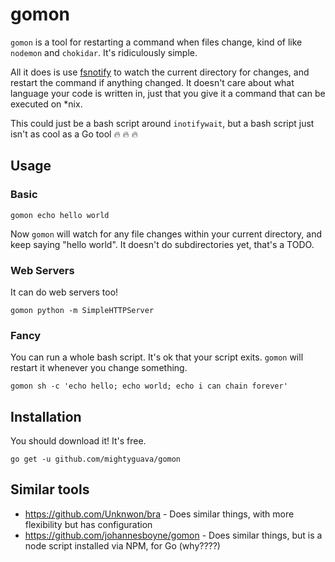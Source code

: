 # gomon

`gomon` is a tool for restarting a command when files change, kind of like `nodemon` and `chokidar`. It's ridiculously simple.

All it does is use [fsnotify](https://github.com/fsnotify/fsnotify) to watch the current directory for changes, and restart the command if anything changed. It doesn't care about what language your code is written in, just that you give it a command that can be executed on *nix.

This could just be a bash script around `inotifywait`, but a bash script just isn't as cool as a Go tool 🔥 🔥 🔥

## Usage

### Basic

```
gomon echo hello world
```

Now `gomon` will watch for any file changes within your current directory, and keep saying "hello world". It doesn't do subdirectories yet, that's a TODO.

### Web Servers

It can do web servers too!

```
gomon python -m SimpleHTTPServer
```

### Fancy

You can run a whole bash script. It's ok that your script exits. `gomon` will restart it whenever you change something.

```
gomon sh -c 'echo hello; echo world; echo i can chain forever'
```

## Installation

You should download it! It's free.

```
go get -u github.com/mightyguava/gomon
```

## Similar tools

- https://github.com/Unknwon/bra - Does similar things, with more flexibility but has configuration
- https://github.com/johannesboyne/gomon - Does similar things, but is a node script installed via NPM, for Go (why????)